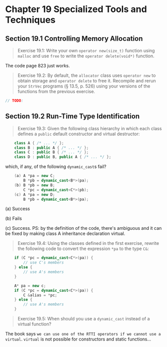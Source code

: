Chapter 19 Specialized Tools and Techniques
===========================================

Section 19.1 Controlling Memory Allocation
------------------------------------------

>Exercise 19.1: Write your own `operator new(size_t)` function using `malloc` and use `free` to write the `operator delete(void*)` function.

The code page 823 just works.

>Exercise 19.2: By default, the `allocator` class uses `operator new` to obtain storage and `operator delete` to free it. Recompile and rerun your `StrVec` programs (§ 13.5, p. 526) using your versions of the functions from the previous exercise.

```cpp
// TODO:
```

Section 19.2 Run-Time Type Identification
-----------------------------------------

>Exercise 19.3: Given the following class hierarchy in which each class defines a `public` default constructor and virtual destructor:
```cpp
    class A { /* ... */ };
    class B : public A { /* ... */ };
    class C : public B { /* ... */ };
    class D : public B, public A { /* ... */ };
```
which, if any, of the following `dynamic_cast`s fail?
```cpp
    (a) A *pa = new C;
        B *pb = dynamic_cast<B*>(pa);
    (b) B *pb = new B;
        C *pc = dynamic_cast<C*>(pb);
    (c) A *pa = new D;
        B *pb = dynamic_cast<B*>(pa);
```

(a) Success

(b) Fails

(c) Success. PS: by the definition of the code, there's ambiguous and it can be fixed by making class A inheritance declaration virtual.

> Exercise 19.4: Using the classes defined in the first exercise, rewrite the following code to convert the expression `*pa` to the type `C&`:
```cpp
    if (C *pc = dynamic_cast<C*>(pa)) {
        // use C's members
    } else {
        // use A's members
    }
```

```cpp
    A* pa = new c;
    if (C *pc = dynamic_cast<C*>(pa)) {
        C &alias = *pc;
    } else {
        // use A's members
    }
```

>Exercise 19.5: When should you use a `dynamic_cast` instead of a virtual function?

The book says `we can use one of the RTTI operators if we cannot use a virtual`. `virtual` is not possible for constructors and static functions...
